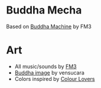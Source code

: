 # Buddha Mecha

Based on [Buddha Machine](http://www.fm3buddhamachine.com) by FM3

# Art

- All music/sounds by [FM3](http://www.fm3.com.cn/)
- [Buddha image](http://vensucara.deviantart.com/art/Vector-Buddha-Silhouette-153503586) by vensucara
- Colors inspired by [Colour Lovers](http://www.colourlovers.com/blog/2007/08/20/colors-of-religion-buddhism)
